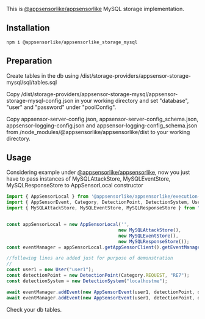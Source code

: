 This is [@appsensorlike/appsensorlike](https://www.npmjs.com/package/@appsensorlike/appsensorlike) MySQL storage implementation.

 Installation
 ---
 `````
 npm i @appsensorlike/appsensorlike_storage_mysql
 `````

 Preparation
 ---
 Create tables in the db using /dist/storage-providers/appsensor-storage-mysql/sql/tables.sql

 Copy /dist/storage-providers/appsensor-storage-mysql/appsensor-storage-mysql-config.json in your working directory and set "database", "user" and "password" under "poolConfig".

Copy appsensor-server-config.json, appsensor-server-config_schema.json, appsensor-logging-config.json and appsensor-logging-config_schema.json from /node_modules/@appsensorlike/appsensorlike/dist to your working directory.


 Usage
 ---
 Considering example under [@appsensorlike/appsensorlike](https://www.npmjs.com/package/@appsensorlike/appsensorlike), now you just have to pass instances of MySQLAttackStore, MySQLEventStore, MySQLResponseStore to AppSensorLocal constructor
 `````javascript
import { AppSensorLocal } from '@appsensorlike/appsensorlike/execution-modes/appsensor-local/appsensor_local.js';
import { AppSensorEvent, Category, DetectionPoint, DetectionSystem, User } from "@appsensorlike/appsensorlike/core/core.js";
import { MySQLAttackStore, MySQLEventStore, MySQLResponseStore } from "@appsensorlike/appsensorlike_storage_mysql/appsensor-storage-mysql.js";


const appSensorLocal = new AppSensorLocal('',
                                          new MySQLAttackStore(),
                                          new MySQLEventStore(),
                                          new MySQLResponseStore());
const eventManager = appSensorLocal.getAppSensorClient().getEventManager();

//following lines are added just for purpose of demonstration
//
const user1 = new User("user1");
const detectionPoint = new DetectionPoint(Category.REQUEST, "RE7");
const detectionSystem = new DetectionSystem("localhostme");

await eventManager.addEvent(new AppSensorEvent(user1, detectionPoint, detectionSystem)); 
await eventManager.addEvent(new AppSensorEvent(user1, detectionPoint, detectionSystem)); //new instance every time to set timestamp
`````
Check your db tables.

